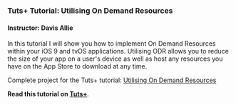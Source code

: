 ### Tuts+ Tutorial: Utilising On Demand Resources

#### Instructor: Davis Allie

In this tutorial I will show you how to implement On Demand Resources within your iOS 9 and tvOS applications. Utilising ODR allows you to reduce the size of your app on a user's device as well as host any resources you have on the App Store to download at any time.

Complete project for the Tuts+ tutorial: [Utilising On Demand Resources](http://code.tutsplus.com/tutorials/utilising-on-demand-resources--cms-24929)

**Read this tutorial on [Tuts+](https://code.tutsplus.com)**.
